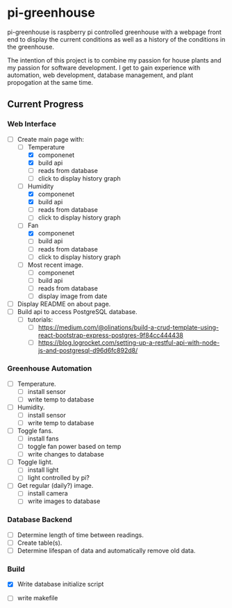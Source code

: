 
# pi-greenhouse

pi-greenhouse is raspberry pi controlled greenhouse with a webpage front end to display the current conditions as well as a history of the conditions in the greenhouse. 

The intention of this project is to combine my passion for house plants and my passion for software development. I get to gain experience with automation, web development, database management, and plant propogation at the same time.

## Current Progress

### Web Interface
- [ ] Create main page with:
  - [ ] Temperature
    - [x] componenet
    - [x] build api
    - [ ] reads from database
    - [ ] click to display history graph
  - [ ] Humidity
    - [x] componenet
    - [x] build api
    - [ ] reads from database
    - [ ] click to display history graph
  - [ ] Fan
    - [x] componenet
    - [ ] build api
    - [ ] reads from database
    - [ ] click to display history graph
  - [ ] Most recent image.
    - [ ] componenet
    - [ ] build api
    - [ ] reads from database
    - [ ] display image from date
- [ ] Display README on about page.
- [ ] Build api to access PostgreSQL database.
  - [ ] tutorials:
    - [ ] https://medium.com/@olinations/build-a-crud-template-using-react-bootstrap-express-postgres-9f84cc444438
    - [ ] https://blog.logrocket.com/setting-up-a-restful-api-with-node-js-and-postgresql-d96d6fc892d8/

### Greenhouse Automation
- [ ] Temperature.
  - [ ] install sensor
  - [ ] write temp to database
- [ ] Humidity.
  - [ ] install sensor
  - [ ] write temp to database
- [ ] Toggle fans.
  - [ ] install fans
  - [ ] toggle fan power based on temp
  - [ ] write changes to database
- [ ] Toggle light.
  - [ ] install light
  - [ ] light controlled by pi?
- [ ] Get regular (daily?) image.
  - [ ] install camera
  - [ ] write images to database

### Database Backend
- [ ] Determine length of time between readings.
- [ ] Create table(s).
- [ ] Determine lifespan of data and automatically remove old data.

### Build
- [x] Write database initialize script
- [ ] write makefile

